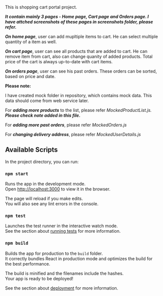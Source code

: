 This is shopping cart portal project.

***It contain mainly 3 pages - Home page, Cart page and Orders page. I have attched screenshots of these pages in screenshots folder, please refer.***

***On home page***, user can add mupltiple items to cart. He can select multiple quantity of a item as well.

***On cart page***, user can see all products that are added to cart. He can remove item from cart, also can change quanity of added products. Total price of the cart is always up-to-date with cart items.

***On orders page***, user can see his past orders. These orders can be sorted, based on price and date.


**Please note:**

I have created mock folder in repository, which contains mock data. 
This data should come from web service later.

For ***adding more products*** to the list, please refer *MockedProductList.js.* ***Please check note added in this file.***

For ***adding more past orders***, please refer *MockedOrders.js*

For ***changing delivery address***, please refer *MockedUserDetails.js*


## Available Scripts

In the project directory, you can run:

### `npm start`

Runs the app in the development mode.<br />
Open [http://localhost:3000](http://localhost:3000) to view it in the browser.

The page will reload if you make edits.<br />
You will also see any lint errors in the console.

### `npm test`

Launches the test runner in the interactive watch mode.<br />
See the section about [running tests](https://facebook.github.io/create-react-app/docs/running-tests) for more information.

### `npm build`

Builds the app for production to the `build` folder.<br />
It correctly bundles React in production mode and optimizes the build for the best performance.

The build is minified and the filenames include the hashes.<br />
Your app is ready to be deployed!

See the section about [deployment](https://facebook.github.io/create-react-app/docs/deployment) for more information.

